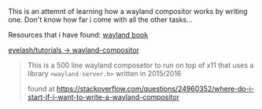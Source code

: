 This is an attemnt of learning how a wayland compositor works by writing one. Don't know how far i come with all the other tasks...

Resources that i have found:
[wayland book](wayland-book.com)


[eyelash/tutorials -> wayland-compositor](https://github.com/eyelash/tutorials/tree/master/wayland-compositor)
> This is a 500 line wayland composetor to run on top of x11 that uses a library `<wayland-server.h>` written in 2015/2016
>
> found at https://stackoverflow.com/questions/24960352/where-do-i-start-if-i-want-to-write-a-wayland-compositor 
